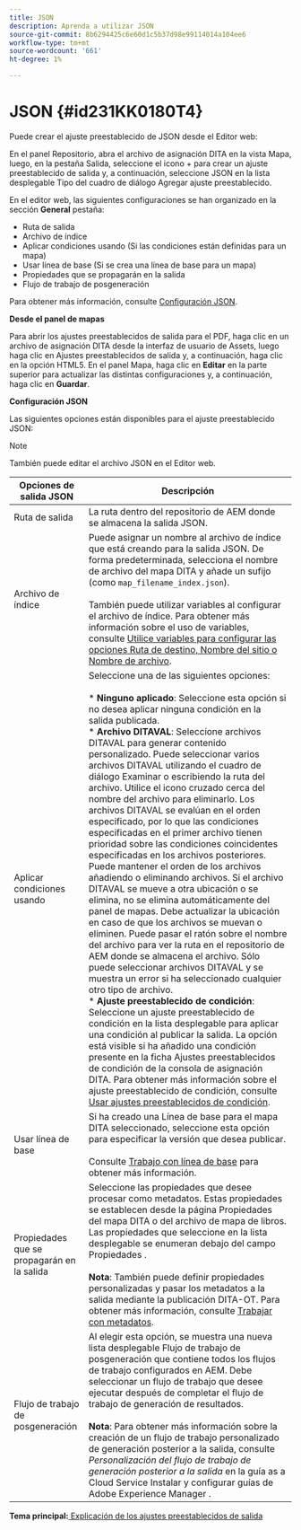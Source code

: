 ```yaml
---
title: JSON
description: Aprenda a utilizar JSON
source-git-commit: 8b6294425c6e60d1c5b37d98e99114014a104ee6
workflow-type: tm+mt
source-wordcount: '661'
ht-degree: 1%

---
```



# JSON {#id231KK0180T4}

Puede crear el ajuste preestablecido de JSON desde el Editor web:

En el panel Repositorio, abra el archivo de asignación DITA en la vista Mapa, luego, en la pestaña Salida, seleccione el icono + para crear un ajuste preestablecido de salida y, a continuación, seleccione JSON en la lista desplegable Tipo del cuadro de diálogo Agregar ajuste preestablecido.

En el editor web, las siguientes configuraciones se han organizado en la sección **General** pestaña:

- Ruta de salida
- Archivo de índice
- Aplicar condiciones usando \(Si las condiciones están definidas para un mapa\)
- Usar línea de base \(Si se crea una línea de base para un mapa\)
- Propiedades que se propagarán en la salida
- Flujo de trabajo de posgeneración

Para obtener más información, consulte [Configuración JSON](#id231KJA00REJ).

**Desde el panel de mapas**

Para abrir los ajustes preestablecidos de salida para el PDF, haga clic en un archivo de asignación DITA desde la interfaz de usuario de Assets, luego haga clic en Ajustes preestablecidos de salida y, a continuación, haga clic en la opción HTML5. En el panel Mapa, haga clic en **Editar** en la parte superior para actualizar las distintas configuraciones y, a continuación, haga clic en **Guardar**.

**Configuración JSON**

Las siguientes opciones están disponibles para el ajuste preestablecido JSON:

>[!NOTE]
>
> También puede editar el archivo JSON en el Editor web.

| Opciones de salida JSON | Descripción |
| --- | --- |
| Ruta de salida | La ruta dentro del repositorio de AEM donde se almacena la salida JSON. |
| Archivo de índice | Puede asignar un nombre al archivo de índice que está creando para la salida JSON. De forma predeterminada, selecciona el nombre de archivo del mapa DITA y añade un sufijo (como `map_filename_index.json`).<br><br>También puede utilizar variables al configurar el archivo de índice. Para obtener más información sobre el uso de variables, consulte [Utilice variables para configurar las opciones Ruta de destino, Nombre del sitio o Nombre de archivo](generate-output-use-variables.md#id18BUG70K05Z). |
| Aplicar condiciones usando | Seleccione una de las siguientes opciones:<br><br>* **Ninguno aplicado**: Seleccione esta opción si no desea aplicar ninguna condición en la salida publicada.<br>* **Archivo DITAVAL**: Seleccione archivos DITAVAL para generar contenido personalizado. Puede seleccionar varios archivos DITAVAL utilizando el cuadro de diálogo Examinar o escribiendo la ruta del archivo. Utilice el icono cruzado cerca del nombre del archivo para eliminarlo. Los archivos DITAVAL se evalúan en el orden especificado, por lo que las condiciones especificadas en el primer archivo tienen prioridad sobre las condiciones coincidentes especificadas en los archivos posteriores. Puede mantener el orden de los archivos añadiendo o eliminando archivos. Si el archivo DITAVAL se mueve a otra ubicación o se elimina, no se elimina automáticamente del panel de mapas. Debe actualizar la ubicación en caso de que los archivos se muevan o eliminen. Puede pasar el ratón sobre el nombre del archivo para ver la ruta en el repositorio de AEM donde se almacena el archivo. Sólo puede seleccionar archivos DITAVAL y se muestra un error si ha seleccionado cualquier otro tipo de archivo.<br>* **Ajuste preestablecido de condición**: Seleccione un ajuste preestablecido de condición en la lista desplegable para aplicar una condición al publicar la salida. La opción está visible si ha añadido una condición presente en la ficha Ajustes preestablecidos de condición de la consola de asignación DITA. Para obtener más información sobre el ajuste preestablecido de condición, consulte [Usar ajustes preestablecidos de condición](generate-output-use-condition-presets.md#id1825FL004PN). |
| Usar línea de base | Si ha creado una Línea de base para el mapa DITA seleccionado, seleccione esta opción para especificar la versión que desea publicar.<br><br>Consulte [Trabajo con línea de base](generate-output-use-baseline-for-publishing.md#id1825FI0J0PF) para obtener más información. |
| Propiedades que se propagarán en la salida | Seleccione las propiedades que desee procesar como metadatos. Estas propiedades se establecen desde la página Propiedades del mapa DITA o del archivo de mapa de libros. Las propiedades que seleccione en la lista desplegable se enumeran debajo del campo Propiedades .<br><br>**Nota**: También puede definir propiedades personalizadas y pasar los metadatos a la salida mediante la publicación DITA-OT. Para obtener más información, consulte [Trabajar con metadatos](metadata-dita.md#id21BJ00QD0XA). |
| Flujo de trabajo de posgeneración | Al elegir esta opción, se muestra una nueva lista desplegable Flujo de trabajo de posgeneración que contiene todos los flujos de trabajo configurados en AEM. Debe seleccionar un flujo de trabajo que desee ejecutar después de completar el flujo de trabajo de generación de resultados.<br><br>**Nota**: Para obtener más información sobre la creación de un flujo de trabajo personalizado de generación posterior a la salida, consulte _Personalización del flujo de trabajo de generación posterior a la salida_ en la guía as a Cloud Service Instalar y configurar guías de Adobe Experience Manager . |

**Tema principal:**[ Explicación de los ajustes preestablecidos de salida](generate-output-understand-presets.md)

